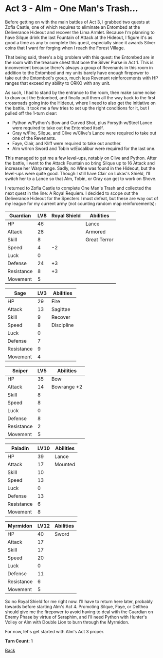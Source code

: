 # Act 3 - Alm - One Man's Trash...

Before getting on with the main battles of Act 3, I grabbed two quests at Zofia Castle, one of which requires to eliminate an Entombed at the Deliverance Hideout and recover the Lima Armlet. Because I'm planning to have Silque drink the last Fountain of Attack at the Hideout, I figure it's as good a time as any to complete this quest, especially since it awards Silver coins that I want for forging when I reach the Forest Village.

That being said, there's a big problem with this quest: the Entombed are in the room with the treasure chest that bore the Silver Purse in Act 1. This is inconvenient because there's always a group of Revenants in this room in addition to the Entombed and my units barely have enough firepower to take out the Entombed's group, much less Revenant reinforcements with HP ranges that exceed my ability to ORKO with any unit.

As such, I had to stand by the entrance to the room, then make some noise to draw out the Entombed, and finally pull them all the way back to the first crossroads going into the Hideout, where I need to also get the initiative on the battle. It took me a few tries to set up the right conditions for it, but I pulled off the 1-turn clear:

- Python w/Python's Bow and Curved Shot, plus Forsyth w/Steel Lance were required to take out the Entombed itself.
- Gray w/Fire, Silque, and Clive w/Clive's Lance were required to take out one of the Revenants.
- Faye, Clair, and Kliff were required to take out another.
- Alm w/Iron Sword and Tobin w/Excalibur were required for the last one.

This managed to get me a few level-ups, notably on Clive and Python. After the battle, I went to the Attack Fountain so bring Silque up to 16 Attack and increase her Warp range. Sadly, no Wine was found in the Hideout, but the level-ups were quite good. Though I still have Clair on Lukas's Shield, I'll switch her to a Lance so that Alm, Tobin, or Gray can get to work on Shove.

I returned to Zofia Castle to complete One Man's Trash and collected the next quest in the line: A Royal Requiem. I decided to scope out the Deliverance Hideout for the Specters I must defeat, but these are way out of my league for my current army (not counting random map reinforcements):

| Guardian   | LV8 | Royal Shield | Abilities    |
| ---------- | --- | ------------ | ------------ |
| HP         | 46  |              | Lance        |
| Attack     | 28  |              | Armored      |
| Skill      | 8   |              | Great Terror |
| Speed      | 4   | -2           |              |
| Luck       | 0   |              |              |
| Defense    | 24  | +3           |              |
| Resistance | 8   | +3           |              |
| Movement   | 5   |              |              |

| Sage       | LV3 | Abilities  |
| ---------- | --- | ---------- |
| HP         | 29  | Fire       |
| Attack     | 13  | Sagittae   |
| Skill      | 9   | Recover    |
| Speed      | 8   | Discipline |
| Luck       | 0   |            |
| Defense    | 7   |            |
| Resistance | 9   |            |
| Movement   | 4   |            |

| Sniper     | LV5 | Abilities   |
| ---------- | --- | ----------- |
| HP         | 35  | Bow         |
| Attack     | 14  | Bowrange +2 |
| Skill      | 8   |             |
| Speed      | 8   |             |
| Luck       | 0   |             |
| Defense    | 8   |             |
| Resistance | 2   |             |
| Movement   | 5   |             |

| Paladin    | LV10 | Abilities |
| ---------- | ---- | --------- |
| HP         | 39   | Lance     |
| Attack     | 17   | Mounted   |
| Skill      | 10   |           |
| Speed      | 13   |           |
| Luck       | 0    |           |
| Defense    | 13   |           |
| Resistance | 6    |           |
| Movement   | 8    |           |

| Myrmidon   | LV12 | Abilities |
| ---------- | ---- | --------- |
| HP         | 40   | Sword     |
| Attack     | 17   |           |
| Skill      | 17   |           |
| Speed      | 20   |           |
| Luck       | 0    |           |
| Defense    | 11   |           |
| Resistance | 6    |           |
| Movement   | 5    |           |

So no Royal Shield for me right now. I'll have to return here later, probably towards before starting Alm's Act 4. Promoting Silque, Faye, or Delthea should give me the firepower to avoid having to deal with the Guardian on Enemy Phase by virtue of Seraphim, and I'll need Python with Hunter's Volley or Alm with Double Lion to burn through the Myrmidon.

For now, let's get started with Alm's Act 3 proper.

**Turn Count:** 1

[Back](../README.md)
